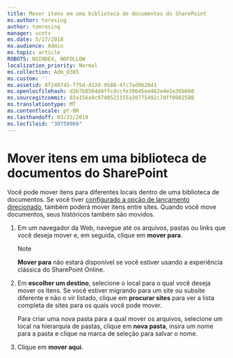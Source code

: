 ```yaml
---
title: Mover itens em uma biblioteca de documentos do SharePoint
ms.author: toresing
author: tomresing
manager: scotv
ms.date: 5/17/2018
ms.audience: Admin
ms.topic: article
ROBOTS: NOINDEX, NOFOLLOW
localization_priority: Normal
ms.collection: Adm_O365
ms.custom: ''
ms.assetid: 8f240745-f75d-412d-9588-4fc7ad862041
ms.openlocfilehash: d3b7b8504d4ffcdccfe39645ee462e4e2e36b660
ms.sourcegitcommit: 03a156a9c9740521155a30775492c7dff0982588
ms.translationtype: MT
ms.contentlocale: pt-BR
ms.lasthandoff: 03/22/2019
ms.locfileid: "30759966"
---
```

# <a name="move-items-in-a-sharepoint-document-library"></a>Mover itens em uma biblioteca de documentos do SharePoint

Você pode mover itens para diferentes locais dentro de uma biblioteca de documentos. Se você tiver [configurado a opção de lançamento direcionado](https://go.microsoft.com/fwlink/?linkid=622980), também poderá mover itens entre sites. Quando você move documentos, seus históricos também são movidos.
  
1. Em um navegador da Web, navegue até os arquivos, pastas ou links que você deseja mover e, em seguida, clique em **mover para**.
    
    > [!NOTE]
    > **Mover para** não estará disponível se você estiver usando a experiência clássica do SharePoint Online. 
  
2. Em **escolher um destino**, selecione o local para o qual você deseja mover os itens. Se você estiver migrando para um site ou subsite diferente e não o vir listado, clique em **procurar sites** para ver a lista completa de sites para os quais você pode mover. 
    
    Para criar uma nova pasta para a qual mover os arquivos, selecione um local na hierarquia de pastas, clique em **nova pasta**, insira um nome para a pasta e clique na marca de seleção para salvar o nome.
    
3. Clique em **mover aqui**.
    

